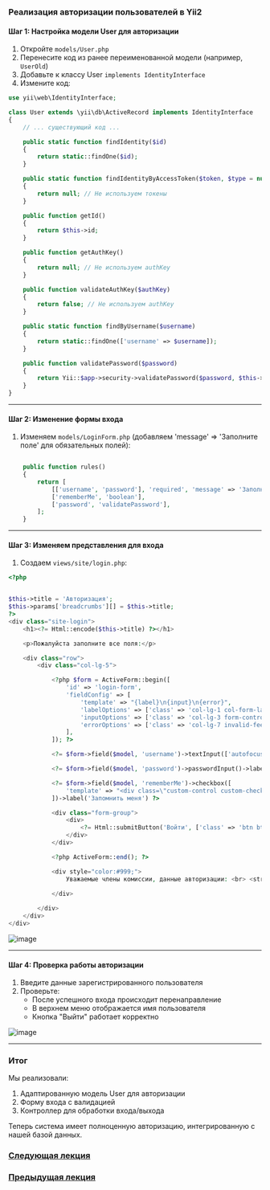 ### Реализация авторизации пользователей в Yii2


#### Шаг 1: Настройка модели User для авторизации

1. Откройте `models/User.php`
2. Перенесите код из ранее переименованной модели (например, `UserOld`)
3. Добавьте к классу User `implements IdentityInterface`
4. Измените код:

```php
use yii\web\IdentityInterface;

class User extends \yii\db\ActiveRecord implements IdentityInterface
{
    // ... существующий код ...

    public static function findIdentity($id)
    {
        return static::findOne($id);
    }

    public static function findIdentityByAccessToken($token, $type = null)
    {
        return null; // Не используем токены
    }

    public function getId()
    {
        return $this->id;
    }

    public function getAuthKey()
    {
        return null; // Не используем authKey
    }

    public function validateAuthKey($authKey)
    {
        return false; // Не используем authKey
    }

    public static function findByUsername($username)
    {
        return static::findOne(['username' => $username]);
    }

    public function validatePassword($password)
    {
        return Yii::$app->security->validatePassword($password, $this->password);
    }
}
```


---


#### Шаг 2: Изменение формы входа

1. Изменяем `models/LoginForm.php` (добавляем 'message' => 'Заполните поле' для обязательных полей):

```php

    public function rules()
    {
        return [
            [['username', 'password'], 'required', 'message' => 'Заполните поле'],   
            ['rememberMe', 'boolean'],
            ['password', 'validatePassword'],
        ];
    }


```


---

#### Шаг 3: Изменяем представления для входа

1. Создаем `views/site/login.php`:

```php
<?php


$this->title = 'Авторизация';
$this->params['breadcrumbs'][] = $this->title;
?>
<div class="site-login">
    <h1><?= Html::encode($this->title) ?></h1>

    <p>Пожалуйста заполните все поля:</p>

    <div class="row">
        <div class="col-lg-5">

            <?php $form = ActiveForm::begin([
                'id' => 'login-form',
                'fieldConfig' => [
                    'template' => "{label}\n{input}\n{error}",
                    'labelOptions' => ['class' => 'col-lg-1 col-form-label mr-lg-3'],
                    'inputOptions' => ['class' => 'col-lg-3 form-control'],
                    'errorOptions' => ['class' => 'col-lg-7 invalid-feedback'],
                ],
            ]); ?>

            <?= $form->field($model, 'username')->textInput(['autofocus' => true])->label('Имя пользователя') ?>

            <?= $form->field($model, 'password')->passwordInput()->label('Пароль') ?>

            <?= $form->field($model, 'rememberMe')->checkbox([
                'template' => "<div class=\"custom-control custom-checkbox\">{input} {label}</div>\n<div class=\"col-lg-8\">{error}</div>",
            ])->label('Запомнить меня') ?>

            <div class="form-group">
                <div>
                    <?= Html::submitButton('Войти', ['class' => 'btn btn-primary', 'name' => 'login-button']) ?>
                </div>
            </div>

            <?php ActiveForm::end(); ?>

            <div style="color:#999;">
                Уважаемые члены комиссии, данные авторизации: <br> <strong>admin/admin</strong> или <strong>demo/demo</strong>.<br>
    
            </div>

        </div>
    </div>
</div>

```

![image](https://github.com/user-attachments/assets/8bd73f8c-f1fa-4938-8a08-ccf639db094b)


---


#### Шаг 4: Проверка работы авторизации

1. Введите данные зарегистрированного пользователя
2. Проверьте:
   - После успешного входа происходит перенаправление
   - В верхнем меню отображается имя пользователя
   - Кнопка "Выйти" работает корректно


![image](https://github.com/user-attachments/assets/4fe08fa3-a875-4245-8d38-fd67afa34ae3)


---

### Итог

Мы реализовали:
1. Адаптированную модель User для авторизации
2. Форму входа с валидацией
3. Контроллер для обработки входа/выхода


Теперь система имеет полноценную авторизацию, интегрированную с нашей базой данных.

### [Следующая лекция](https://github.com/petrocollege-web/6.-Admin-panel)
### [Предыдущая лекция](https://github.com/petrocollege-web/4.-Registration)
